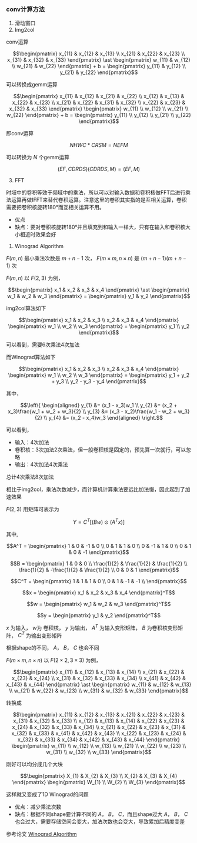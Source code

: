 ### conv计算方法

1. 滑动窗口
2. Img2col

conv运算

```math
\begin{pmatrix}
	x_{11} & x_{12} & x_{13} \\
	x_{21} & x_{22} & x_{23} \\
	x_{31} & x_{32} & x_{33}
\end{pmatrix}
\ast
\begin{pmatrix}
	w_{11} & w_{12} \\
	w_{21} & w_{22}
\end{pmatrix}
+
b
=
\begin{pmatrix}
	y_{11} & y_{12} \\
	y_{21} & y_{22}
\end{pmatrix}
```

可以转换成gemm运算

```math
\begin{pmatrix}
	x_{11} & x_{12} & x_{21} & x_{22} \\
	x_{12} & x_{13} & x_{22} & x_{23} \\
	x_{21} & x_{22} & x_{31} & x_{32} \\
	x_{22} & x_{23} & x_{32} & x_{33}
\end{pmatrix}
\begin{pmatrix}
	w_{11} \\
	w_{12} \\
	w_{21} \\
	w_{22}
\end{pmatrix}
+
b
=
\begin{pmatrix}
	y_{11} \\
	y_{12} \\
	y_{21} \\
	y_{22}
\end{pmatrix}
```

即conv运算

$$ NHWC * CRSM = NEFM $$

可以转换为 $N$ 个gemm运算

$$ (EF, CDRDS) (CDRDS, M) = (EF, M)$$


3. FFT

时域中的卷积等效于频域中的乘法，所以可以对输入数据和卷积核做FFT后进行乘法运算再做IFFT来替代卷积运算。注意这里的卷积其实指的是互相关运算，卷积需要把卷积核旋转180°而互相关运算不用。

- 优点
- 缺点：要对卷积核旋转180°并且填充到和输入一样大，只有在输入和卷积核大小相近时效果会好

1. Winograd Algorithm

$F(m,n)$ 最小乘法次数是 $m+n-1$ 次， $F(m \times m,n \times n)$ 是 $(m+n-1)(m+n-1)$ 次

$F(m,n)$ 以 $F(2, 3)$ 为例，

```math
\begin{pmatrix}
	x_1 & x_2 & x_3 & x_4
\end{pmatrix}
\ast
\begin{pmatrix}
	w_1 & w_2 & w_3
\end{pmatrix}
=
\begin{pmatrix}
	y_1 & y_2
\end{pmatrix}
```

img2col算法如下

```math
\begin{pmatrix}
	x_1 & x_2 & x_3 \\
	x_2 & x_3 & x_4
\end{pmatrix}
\begin{pmatrix}
	w_1 \\
	w_2 \\
	w_3
\end{pmatrix}
=
\begin{pmatrix}
	y_1 \\
	y_2
\end{pmatrix}
```

可以看到，需要6次乘法4次加法

而Winograd算法如下

```math
\begin{pmatrix}
	x_1 & x_2 & x_3 \\
	x_2 & x_3 & x_4
\end{pmatrix}
\begin{pmatrix}
	w_1 \\
	w_2 \\
	w_3
\end{pmatrix}
=
\begin{pmatrix}
	y_1 + y_2 + y_3 \\
	y_2 - y_3 - y_4
\end{pmatrix}
```

其中，

```math
\left\{
\begin{aligned}
	y_{1} &= (x_1 - x_3)w_1 \\
	y_{2} &= (x_2 + x_3)\frac{w_1 + w_2 + w_3}{2} \\
	y_{3} &= (x_3 - x_2)\frac{w_1 - w_2 + w_3}{2} \\
	y_{4} &= (x_2 - x_4)w_3
\end{aligned}
\right.
```

可以看到，
- 输入：4次加法
- 卷积核：3次加法2次乘法，但一般卷积核是固定的，预先算一次就行，可以忽略
- 输出：4次加法4次乘法
  
总计4次乘法8次加法

相比于img2col，乘法次数减少，而计算机计算乘法要远比加法慢，因此起到了加速效果

$F(2, 3)$ 用矩阵可表示为

```math
Y=C^T[(Bw)\odot(A^Tx)]
```

其中,

```math
A^T
=
\begin{pmatrix}
	1 &  0 & -1 &  0 \\
	0 &  1 &  1 &  0 \\
	0 & -1 &  1 &  0 \\
	0 &  1 &  0 & -1
\end{pmatrix}
```

```math
B
=
\begin{pmatrix}
	1 & 0 & 0 \\
	\frac{1}{2} & \frac{1}{2} & \frac{1}{2} \\
	\frac{1}{2} & -\frac{1}{2} & \frac{1}{2} \\
	0 & 0 & 1
\end{pmatrix}
```

```math
C^T
=
\begin{pmatrix}
	1 & 1 & 1 &  0 \\
	0 & 1 & -1 & -1 \\
\end{pmatrix}
```

```math
x
=
\begin{pmatrix}
	x_1 & x_2 & x_3 & x_4
\end{pmatrix}^T
```

```math
w
=
\begin{pmatrix}
	w_1 & w_2 & w_3
\end{pmatrix}^T
```

```math
y
=
\begin{pmatrix}
	y_1 & y_2
\end{pmatrix}^T
```

$x$ 为输入， $w$为 卷积核， $y$ 为输出， $A^T$ 为输入变形矩阵， $B$ 为卷积核变形矩阵， $C^T$ 为输出变形矩阵

根据shape的不同， $A$， $B$， $C$ 也会不同

$F(m \times m,n \times n)$ 以 $F(2 \times 2,3 \times 3)$ 为例，

```math
\begin{pmatrix}
	x_{11} & x_{12} & x_{13} & x_{14} \\
	x_{21} & x_{22} & x_{23} & x_{24} \\
	x_{31} & x_{32} & x_{33} & x_{34} \\
	x_{41} & x_{42} & x_{43} & x_{44}
\end{pmatrix}
\ast
\begin{pmatrix}
	w_{11} & w_{12} & w_{13} \\
	w_{21} & w_{22} & w_{23} \\
	w_{31} & w_{32} & w_{33}
\end{pmatrix}
```

转换成

```math
\begin{pmatrix}
	x_{11} & x_{12} & x_{13} & x_{21} & x_{22} & x_{23} & x_{31} & x_{32} & x_{33} \\
	x_{12} & x_{13} & x_{14} & x_{22} & x_{23} & x_{24} & x_{32} & x_{33} & x_{34} \\
	x_{21} & x_{22} & x_{23} & x_{31} & x_{32} & x_{33} & x_{41} & x_{42} & x_{43} \\
	x_{22} & x_{23} & x_{24} & x_{32} & x_{33} & x_{34} & x_{42} & x_{43} & x_{44}
\end{pmatrix}
\begin{pmatrix}
	w_{11} \\
	w_{12} \\
	w_{13} \\
	w_{21} \\
	w_{22} \\
	w_{23} \\
	w_{31} \\
	w_{32} \\
	w_{33}
\end{pmatrix}
```

刚好可以均分成几个大块


```math
\begin{pmatrix}
	X_{1} & X_{2} & X_{3} \\
	X_{2} & X_{3} & X_{4}
\end{pmatrix}
\begin{pmatrix}
	W_{1} \\
	W_{2} \\
	W_{3}
\end{pmatrix}
```

这样就又变成了1D Winograd的问题

- 优点：减少乘法次数
- 缺点：根据不同shape要计算不同的 $A$， $B$， $C$，而且shape过大 $A$， $B$， $C$也会过大，需要存储空间会变大，加法次数也会变大，导致累加后精度变差

参考论文 [Winograd Algorithm](https://arxiv.org/pdf/1509.09308 "Winograd Algorithm")
